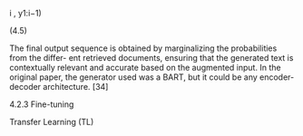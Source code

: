 i , y1:i−1)

(4.5)

The final output sequence is obtained by marginalizing the probabilities from the differ-
ent retrieved documents, ensuring that the generated text is contextually relevant and
accurate based on the augmented input. In the original paper, the generator used was a
BART, but it could be any encoder-decoder architecture. [34]

4.2.3 Fine-tuning

Transfer Learning (TL)